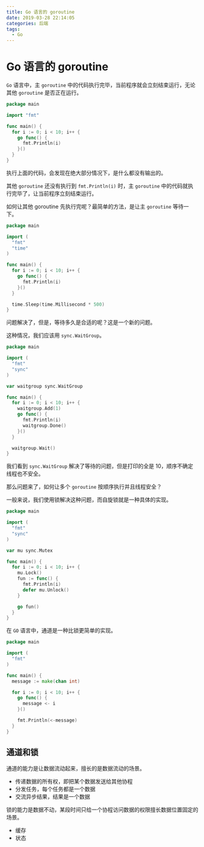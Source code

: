 ```yaml
---
title: Go 语言的 goroutine
date: 2019-03-28 22:14:05
categories: 后端
tags:
  - Go
---
```

# Go 语言的 goroutine

`Go` 语言中，主 `goroutine` 中的代码执行完毕，当前程序就会立刻结束运行，无论其他 `goroutine` 是否正在运行。

```go
package main

import "fmt"

func main() {
  for i := 0; i < 10; i++ {
    go func() {
      fmt.Println(i)
    }()
  }
}
```

执行上面的代码，会发现在绝大部分情况下，是什么都没有输出的。

其他 `goroutine` 还没有执行到 `fmt.Println(i)` 时，主 `goroutine` 中的代码就执行完毕了，让当前程序立刻结束运行。

如何让其他 goroutine 先执行完呢？最简单的方法，是让主 `goroutine` 等待一下。

```go
package main

import (
  "fmt"
  "time"
)

func main() {
  for i := 0; i < 10; i++ {
    go func() {
      fmt.Println(i)
    }()
  }

  time.Sleep(time.Millisecond * 500)
}
```

问题解决了，但是，等待多久是合适的呢？这是一个新的问题。

这种情况，我们应该用 `sync.WaitGroup`。

```go
package main

import (
  "fmt"
  "sync"
)

var waitgroup sync.WaitGroup

func main() {
  for i := 0; i < 10; i++ {
    waitgroup.Add(1)
    go func() {
      fmt.Println(i)
      waitgroup.Done()
    }()
  }

  waitgroup.Wait()
}
```

我们看到 `sync.WaitGroup` 解决了等待的问题，但是打印的全是 10，顺序不确定线程也不安全。

那么问题来了，如何让多个 `goroutine` 按顺序执行并且线程安全？

一般来说，我们使用锁解决这种问题，而自旋锁就是一种具体的实现。

```go
package main

import (
  "fmt"
  "sync"
)

var mu sync.Mutex

func main() {
  for i := 0; i < 10; i++ {
    mu.Lock()
    fun := func() {
      fmt.Println(i)
      defer mu.Unlock()
    }

    go fun()
  }
}
```

在 `GO` 语言中，通道是一种比锁更简单的实现。

```go
package main

import (
  "fmt"
)

func main() {
  message := make(chan int)

  for i := 0; i < 10; i++ {
    go func() {
      message <- i
    }()

    fmt.Println(<-message)
  }
}
```

## 通道和锁

通道的能力是让数据流动起来，擅长的是数据流动的场景。

* 传递数据的所有权，即把某个数据发送给其他协程
* 分发任务，每个任务都是一个数据
* 交流异步结果，结果是一个数据

锁的能力是数据不动，某段时间只给一个协程访问数据的权限擅长数据位置固定的场景。

* 缓存
* 状态
